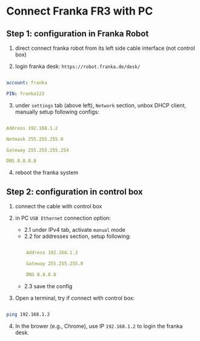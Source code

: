 # Connect Franka FR3 with PC

## Step 1: configuration in Franka Robot

1. direct connect franka robot from its left side cable interface (not control box)

2. login franka desk: `https://robot.franka.de/desk/`

```yaml

account: franka

PIN: franka123

```

3. under `settings` tab (above left), `Network` section, unbox DHCP client, manually setup following configs:

```yaml

Address 192.168.1.2

Netmask 255.255.255.0

Gateway 255.255.255.254

DNS 8.8.8.8

```

4. reboot the franka system


## Step 2: configuration in control box

1. connect the cable with control box

2. in PC `USB Ethernet` connection option:

    - 2.1 under IPv4 tab, activate `manual` mode
    - 2.2 for addresses section, setup following:
    ```yaml

        Address 192.168.1.3

        Gateway 255.255.255.0

        DNS 8.8.8.8

    ```
    - 2.3 save the config

3. Open a terminal, try if connect with control box:

```bash

ping 192.168.1.2

```

4. In the brower (e.g., Chrome), use IP `192.168.1.2` to login the franka desk.
